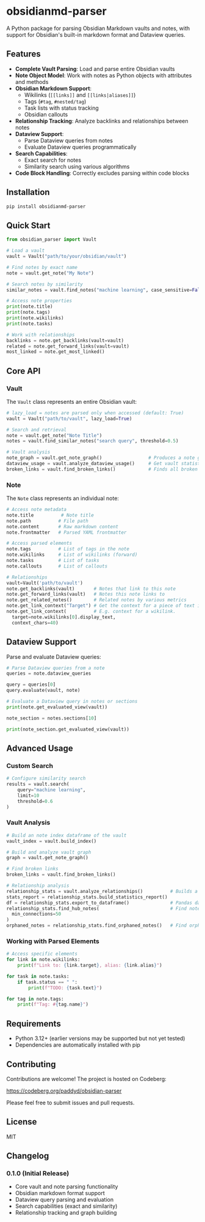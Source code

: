# obsidianmd-parser

A Python package for parsing Obsidian Markdown vaults and notes, with support for Obsidian's built-in markdown format and Dataview queries.

## Features

- **Complete Vault Parsing**: Load and parse entire Obsidian vaults
- **Note Object Model**: Work with notes as Python objects with attributes and methods
- **Obsidian Markdown Support**: 
  - Wikilinks (`[[links]]` and `[[links|aliases]]`)
  - Tags (`#tag`, `#nested/tag`)
  - Task lists with status tracking
  - Obsidian callouts
- **Relationship Tracking**: Analyze backlinks and relationships between notes
- **Dataview Support**: 
  - Parse Dataview queries from notes
  - Evaluate Dataview queries programmatically
- **Search Capabilities**:
  - Exact search for notes
  - Similarity search using various algorithms
- **Code Block Handling**: Correctly excludes parsing within code blocks

## Installation

```bash
pip install obsidianmd-parser
```

## Quick Start

```python
from obsidian_parser import Vault

# Load a vault
vault = Vault("path/to/your/obsidian/vault")

# Find notes by exact name
note = vault.get_note("My Note")

# Search notes by similarity
similar_notes = vault.find_notes("machine learning", case_sensitive=False)

# Access note properties
print(note.title)
print(note.tags)
print(note.wikilinks)
print(note.tasks)

# Work with relationships
backlinks = note.get_backlinks(vault=vault)
related = note.get_forward_links(vault=vault)
most_linked = note.get_most_linked()
```

## Core API

### Vault

The `Vault` class represents an entire Obsidian vault:

```python
# lazy_load = notes are parsed only when accessed (default: True)
vault = Vault("path/to/vault", lazy_load=True)

# Search and retrieval
note = vault.get_note("Note Title")
notes = vault.find_similar_notes("search query", threshold=0.5)

# Vault analysis
note_graph = vault.get_note_graph()                 # Produces a note graph tuple object
dataview_usage = vault.analyze_dataview_usage()     # Get vault statistics for dataview queries
broken_links = vault.find_broken_links()            # Finds all broken links in the vault
```

### Note

The `Note` class represents an individual note:

```python
# Access note metadata
note.title          # Note title
note.path          # File path
note.content       # Raw markdown content
note.frontmatter   # Parsed YAML frontmatter

# Access parsed elements
note.tags          # List of tags in the note
note.wikilinks     # List of wikilinks (forward)
note.tasks         # List of tasks
note.callouts      # List of callouts

# Relationships
vault=Vault('path/to/vault')
note.get_backlinks(vault)       # Notes that link to this note
note.get_forward_links(vault)   # Notes this note links to
note.get_related_notes()        # Related notes by various metrics
note.get_link_context("Target") # Get the context for a piece of text in your note 
note.get_link_context(          # E.g. context for a wikilink.
  target=note.wikilinks[0].display_text, 
  context_chars=40)
```

## Dataview Support

Parse and evaluate Dataview queries:

```python
# Parse Dataview queries from a note
queries = note.dataview_queries

query = queries[0]
query.evaluate(vault, note)

# Evaluate a Dataview query in notes or sections
print(note.get_evaluated_view(vault))

note_section = notes.sections[10]

print(note_section.get_evaluated_view(vault))
```

## Advanced Usage

### Custom Search

```python
# Configure similarity search
results = vault.search(
    query="machine learning",
    limit=10
    threshold=0.6
)
```

### Vault Analysis

```python
# Build an note index dataframe of the vault
vault_index = vault.build_index()

# Build and analyze vault graph
graph = vault.get_note_graph()

# Find broken links
broken_links = vault.find_broken_links()

# Relationship analysis
relationship_stats = vault.analyze_relationships()          # Builds a Relationship Analyzer object
stats_report = relationship_stats.build_statistics_report()
df = relationship_stats.export_to_dataframe()               # Pandas dataframe object
relationship_stats.find_hub_notes(                          # Find notes with lots of connections (default = 10)
  min_connections=50
) 
orphaned_notes = relationship_stats.find_orphaned_notes()   # Find orphaned notes (no backlinks)
```

### Working with Parsed Elements

```python
# Access specific elements
for link in note.wikilinks:
    print(f"Link to: {link.target}, alias: {link.alias}")

for task in note.tasks:
    if task.status == " ":
        print(f"TODO: {task.text}")

for tag in note.tags:
    print(f"Tag: #{tag.name}")
```

## Requirements

- Python 3.12+ (earlier versions may be supported but not yet tested)
- Dependencies are automatically installed with pip

## Contributing

Contributions are welcome! The project is hosted on Codeberg:

https://codeberg.org/paddyd/obsidian-parser

Please feel free to submit issues and pull requests.

## License

MIT

## Changelog

### 0.1.0 (Initial Release)
- Core vault and note parsing functionality
- Obsidian markdown format support
- Dataview query parsing and evaluation
- Search capabilities (exact and similarity)
- Relationship tracking and graph building
